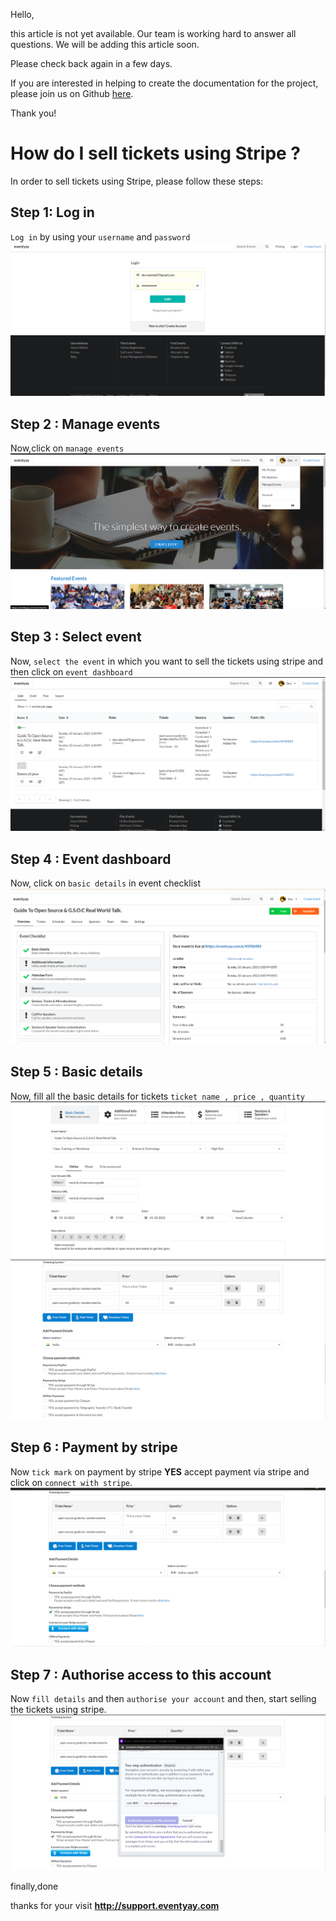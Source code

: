 Hello, 

this article is not yet available. Our team is working hard to answer all questions. We will be adding this article soon. 

Please check back again in a few days.

If you are interested in helping to create the documentation for the project, please join us on Github [here](https://github.com/fossasia/support.eventyay.com).

Thank you!
# How do I sell tickets using Stripe ?
In order to sell tickets using Stripe, please follow these steps:

## Step 1: Log in
`Log in` by using your `username` and `password`
![login page](/images/How-do-I-sell-tickets-using-Stripe-1.png)

## Step 2 : Manage events
Now,click on `manage events`
![manage events](/images/How-do-I-sell-tickets-using-Stripe-2.png)

## Step 3 : Select event
Now, `select the event` in which you want to sell the tickets using stripe and then click on `event dashboard`
![select event](/images/How-do-I-sell-tickets-using-Stripe-3.png)

## Step 4 : Event dashboard
Now, click on `basic details` in event checklist
![event dashboard](/images/How-do-I-sell-tickets-using-Stripe-04.png)

## Step 5 : Basic details
Now, fill all the basic details for tickets `ticket name , price , quantity`
![basic details](/images/How-do-I-sell-tickets-using-Stripe-05.png)
![basic details](/images/How-do-I-sell-tickets-using-Stripe-06.png)

## Step 6 : Payment by stripe
Now `tick mark` on payment by stripe **YES** accept payment via stripe and click on `connect with stripe`.
![payment by stripe](/images/How-do-I-sell-tickets-using-Stripe-07.png)

## Step 7 : Authorise access to this account
Now `fill details`  and then `authorise your account` and then, start selling the tickets using stripe.
![connect stripe](/images/How-do-I-sell-tickets-using-Stripe-08.png)

finally,done 

thanks for your visit **http://support.eventyay.com**
